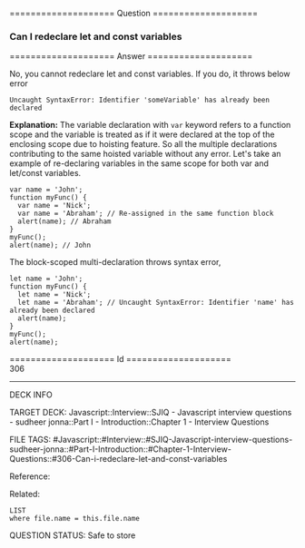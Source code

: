 ==================== Question ====================  

### Can I redeclare let and const variables  

==================== Answer ====================  

No, you cannot redeclare let and const variables. If you do, it throws below error

<!-- codeblock-start -->
<pre><code class="hljs language-bash">Uncaught SyntaxError: Identifier <span class="hljs-string">'someVariable'</span> has already been declared
</code></pre>
<!-- codeblock-end -->

**Explanation:** The variable declaration with `var` keyword refers to a function scope and the variable is treated as if it were declared at the top of the enclosing scope due to hoisting feature. So all the multiple declarations contributing to the same hoisted variable without any error. Let's take an example of re-declaring variables in the same scope for both var and let/const variables.

<!-- codeblock-start -->
<pre><code class="hljs language-javascript"><span class="hljs-keyword">var</span> name = <span class="hljs-string">'John'</span>;
<span class="hljs-keyword">function</span> <span class="hljs-title function_">myFunc</span>(<span class="hljs-params"></span>) {
  <span class="hljs-keyword">var</span> name = <span class="hljs-string">'Nick'</span>;
  <span class="hljs-keyword">var</span> name = <span class="hljs-string">'Abraham'</span>; <span class="hljs-comment">// Re-assigned in the same function block</span>
  <span class="hljs-title function_">alert</span>(name); <span class="hljs-comment">// Abraham</span>
}
<span class="hljs-title function_">myFunc</span>();
<span class="hljs-title function_">alert</span>(name); <span class="hljs-comment">// John</span>
</code></pre>
<!-- codeblock-end -->

The block-scoped multi-declaration throws syntax error,

<!-- codeblock-start -->
<pre><code class="hljs language-javascript"><span class="hljs-keyword">let</span> name = <span class="hljs-string">'John'</span>;
<span class="hljs-keyword">function</span> <span class="hljs-title function_">myFunc</span>(<span class="hljs-params"></span>) {
  <span class="hljs-keyword">let</span> name = <span class="hljs-string">'Nick'</span>;
  <span class="hljs-keyword">let</span> name = <span class="hljs-string">'Abraham'</span>; <span class="hljs-comment">// Uncaught SyntaxError: Identifier 'name' has already been declared</span>
  <span class="hljs-title function_">alert</span>(name);
}
<span class="hljs-title function_">myFunc</span>();
<span class="hljs-title function_">alert</span>(name);
</code></pre>
<!-- codeblock-end -->

==================== Id ====================  
306

---

DECK INFO

TARGET DECK: Javascript::Interview::SJIQ - Javascript interview questions - sudheer jonna::Part I - Introduction::Chapter 1 - Interview Questions

FILE TAGS: #Javascript::#Interview::#SJIQ-Javascript-interview-questions-sudheer-jonna::#Part-I-Introduction::#Chapter-1-Interview-Questions::#306-Can-i-redeclare-let-and-const-variables

Reference:

Related:

```dataview
LIST
where file.name = this.file.name
```

QUESTION STATUS: Safe to store
